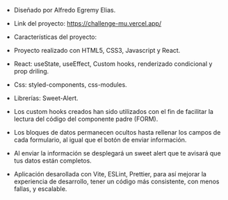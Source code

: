 - Diseñado por Alfredo Egremy Elias.

- Link del proyecto: https://challenge-mu.vercel.app/

- Características del proyecto:

* Proyecto realizado con HTML5, CSS3, Javascript y React.
* React: useState, useEffect, Custom hooks, renderizado condicional y prop driling.
* Css: styled-components, css-modules.
* Librerías: Sweet-Alert.
* Los custom hooks creados han sido utilizados con el fin de facilitar la lectura del código del componente padre (FORM).
* Los bloques de datos permanecen ocultos hasta rellenar los campos de cada formulario, al igual que el botón de enviar información.
* Al enviar la información se desplegará un sweet alert que te avisará que tus datos están completos.

* Aplicación desarollada con Vite, ESLint, Prettier, para así mejorar la experiencia de desarrollo, tener un código más consistente, con menos fallas, y escalable.
